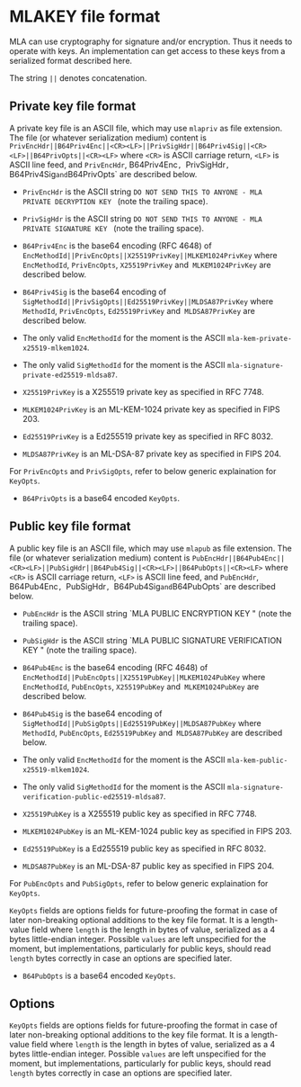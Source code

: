 # MLAKEY file format

MLA can use cryptography for signature and/or encryption. Thus it needs to operate with keys. An implementation can get access to these keys from a serialized format described here.

The string `||` denotes concatenation.

## Private key file format

A private key file is an ASCII file, which may use `mlapriv` as file extension. The file (or whatever serialization medium) content is `PrivEncHdr||B64Priv4Enc||<CR><LF>||PrivSigHdr||B64Priv4Sig||<CR><LF>||B64PrivOpts||<CR><LF>` where `<CR>` is ASCII carriage return, `<LF>` is ASCII line feed, and `PrivEncHdr`, B64Priv4Enc`, `PrivSigHdr`, `B64Priv4Sig` and `B64PrivOpts` are described below.

* `PrivEncHdr` is the ASCII string `DO NOT SEND THIS TO ANYONE - MLA PRIVATE DECRYPTION KEY ` (note the trailing space).
* `PrivSigHdr` is the ASCII string `DO NOT SEND THIS TO ANYONE - MLA PRIVATE SIGNATURE KEY ` (note the trailing space).
* `B64Priv4Enc` is the base64 encoding (RFC 4648) of `EncMethodId||PrivEncOpts||X25519PrivKey||MLKEM1024PrivKey` where `EncMethodId`, `PrivEncOpts`, `X25519PrivKey` and` MLKEM1024PrivKey` are described below.
* `B64Priv4Sig` is the base64 encoding of `SigMethodId||PrivSigOpts||Ed25519PrivKey||MLDSA87PrivKey` where `MethodId`, `PrivEncOpts`, `Ed25519PrivKey` and` MLDSA87PrivKey` are described below.

* The only valid `EncMethodId` for the moment is the ASCII `mla-kem-private-x25519-mlkem1024`.
* The only valid `SigMethodId` for the moment is the ASCII `mla-signature-private-ed25519-mldsa87`.
* `X25519PrivKey` is a X255519 private key as specified in RFC 7748.
* `MLKEM1024PrivKey` is an ML-KEM-1024 private key as specified in FIPS 203.
* `Ed25519PrivKey` is a Ed255519 private key as specified in RFC 8032.
* `MLDSA87PrivKey` is an ML-DSA-87 private key as specified in FIPS 204.

For `PrivEncOpts` and `PrivSigOpts`, refer to below generic explaination for `KeyOpts`.

* `B64PrivOpts` is a base64 encoded `KeyOpts`.

## Public key file format

A public key file is an ASCII file, which may use `mlapub` as file extension. The file (or whatever serialization medium) content is `PubEncHdr||B64Pub4Enc||<CR><LF>||PubSigHdr||B64Pub4Sig||<CR><LF>||B64PubOpts||<CR><LF>` where `<CR>` is ASCII carriage return, `<LF>` is ASCII line feed, and `PubEncHdr`, B64Pub4Enc`, `PubSigHdr`, `B64Pub4Sig` and `B64PubOpts` are described below.

* `PubEncHdr` is the ASCII string `MLA PUBLIC ENCRYPTION KEY " (note the trailing space).
* `PubSigHdr` is the ASCII string `MLA PUBLIC SIGNATURE VERIFICATION KEY " (note the trailing space).
* `B64Pub4Enc` is the base64 encoding (RFC 4648) of `EncMethodId||PubEncOpts||X25519PubKey||MLKEM1024PubKey` where `EncMethodId`, `PubEncOpts`, `X25519PubKey` and` MLKEM1024PubKey` are described below.
* `B64Pub4Sig` is the base64 encoding of `SigMethodId||PubSigOpts||Ed25519PubKey||MLDSA87PubKey` where `MethodId`, `PubEncOpts`, `Ed25519PubKey` and` MLDSA87PubKey` are described below.

* The only valid `EncMethodId` for the moment is the ASCII `mla-kem-public-x25519-mlkem1024`.
* The only valid `SigMethodId` for the moment is the ASCII `mla-signature-verification-public-ed25519-mldsa87`.
* `X25519PubKey` is a X255519 public key as specified in RFC 7748.
* `MLKEM1024PubKey` is an ML-KEM-1024 public key as specified in FIPS 203.
* `Ed25519PubKey` is a Ed255519 public key as specified in RFC 8032.
* `MLDSA87PubKey` is an ML-DSA-87 public key as specified in FIPS 204.

For `PubEncOpts` and `PubSigOpts`, refer to below generic explaination for `KeyOpts`.

`KeyOpts` fields are options fields for future-proofing the format in case of later non-breaking optional additions to the key file format. It is a length-value field where `length` is the length in bytes of value, serialized as a 4 bytes little-endian integer. Possible `values` are left unspecified for the moment, but implementations, particularly for public keys, should read `length` bytes correctly in case an options are specified later.

* `B64PubOpts` is a base64 encoded `KeyOpts`.

## Options

`KeyOpts` fields are options fields for future-proofing the format in case of later non-breaking optional additions to the key file format. It is a length-value field where `length` is the length in bytes of value, serialized as a 4 bytes little-endian integer. Possible `values` are left unspecified for the moment, but implementations, particularly for public keys, should read `length` bytes correctly in case an options are specified later.
